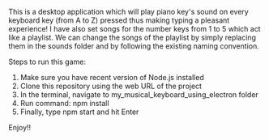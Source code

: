 This is a desktop application which will play piano key's sound on every keyboard key (from A to Z) pressed thus making typing a pleasant experience! I have also set songs for the number keys from 1 to 5 which act like a playlist. We can change the songs of the playlist by simply replacing them in the sounds folder and by following the existing naming convention. 

Steps to run this game:
1.	Make sure you have recent version of Node.js installed
2.	Clone this repository using the web URL of the project
3.	In the terminal, navigate to my_musical_keyboard_using_electron folder
4.	Run command: npm install
5.	Finally, type npm start and hit Enter

Enjoy!!
